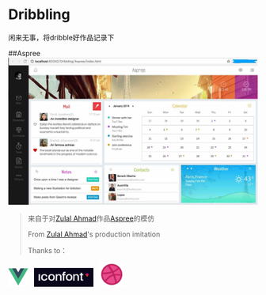 # Dribbling
闲来无事，将dribble好作品记录下

##Aspree
 ![image](https://github.com/zacard-orc/Dribbling/raw/master/DemoImg/001_Aspree.jpg)


> 来自于对<a href="https://dribbble.com/zulal">Zulal Ahmad</a>作品<a href="https://dribbble.com/shots/1400070-Aspree">Aspree</a>的模仿</br>
> 
> From <a href="https://dribbble.com/zulal">Zulal Ahmad</a>'s production imitation</br>
>
> Thanks to：
> <div>
<span><img src="DemoImg/logo_vue.png" width="40px"/></span>&nbsp;&nbsp;
<span><img src="DemoImg/logo_iconfont.png" width="120px" /></span>&nbsp;&nbsp;
<span><img src="DemoImg/logo_dribble.jpg" width="50px" /></span>
</div>

